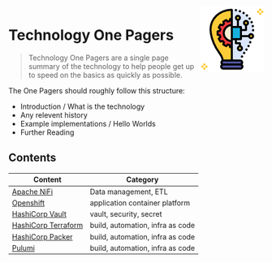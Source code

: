 <img src="/techno/data/innovation-icon.png" align="right" />

# Technology One Pagers

> Technology One Pagers are a single page summary of the technology to help people get up to speed on the basics as quickly as possible.

The One Pagers should roughly follow this structure:
* Introduction / What is the technology
* Any relevent history
* Example implementations / Hello Worlds
* Further Reading

## Contents

| Content | Category |
| ------ | ------ |
| [Apache NiFi](/techno/apache-nifi.md) | Data management, ETL |
| [Openshift](/techno/openshift.md) | application container platform |
| [HashiCorp Vault](/techno/hashicorp-vault.md) | vault, security, secret |
| [HashiCorp Terraform](/techno/hashicorp-terraform.md) | build, automation, infra as code |
| [HashiCorp Packer](/techno/hashicorp-packer.md) | build, automation, infra as code |
| [Pulumi](/techno/pulumi.md) | build, automation, infra as code |